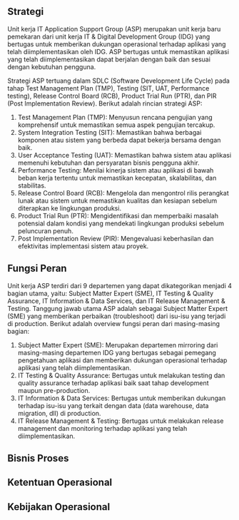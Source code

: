 
## Strategi

Unit kerja IT Application Support Group (ASP) merupakan unit kerja baru pemekaran dari unit kerja IT & Digital Development Group (IDG) yang bertugas untuk memberikan dukungan operasional terhadap aplikasi yang telah diimplementasikan oleh IDG. ASP bertugas untuk memastikan aplikasi yang telah diimplementasikan dapat berjalan dengan baik dan sesuai dengan kebutuhan pengguna.

Strategi ASP tertuang dalam SDLC (Software Development Life Cycle) pada tahap Test Management Plan (TMP), Testing (SIT, UAT, Performance testing), Release Control Board (RCB), Product Trial Run (PTR), dan PIR (Post Implementation Review). Berikut adalah rincian strategi ASP:

1. Test Management Plan (TMP): Menyusun rencana pengujian yang komprehensif untuk memastikan semua aspek pengujian tercakup.
2. System Integration Testing (SIT): Memastikan bahwa berbagai komponen atau sistem yang berbeda dapat bekerja bersama dengan baik.
3. User Acceptance Testing (UAT): Memastikan bahwa sistem atau aplikasi memenuhi kebutuhan dan persyaratan bisnis pengguna akhir.
4. Performance Testing: Menilai kinerja sistem atau aplikasi di bawah beban kerja tertentu untuk memastikan kecepatan, skalabilitas, dan stabilitas.
5. Release Control Board (RCB): Mengelola dan mengontrol rilis perangkat lunak atau sistem untuk memastikan kualitas dan kesiapan sebelum diterapkan ke lingkungan produksi.
6. Product Trial Run (PTR): Mengidentifikasi dan memperbaiki masalah potensial dalam kondisi yang mendekati lingkungan produksi sebelum peluncuran penuh.
7. Post Implementation Review (PIR): Mengevaluasi keberhasilan dan efektivitas implementasi sistem atau proyek.

## Fungsi Peran

Unit kerja ASP terdiri dari 9 departemen yang dapat dikategorikan menjadi 4 bagian utama, yaitu: Subject Matter Expert (SME), IT Testing & Quality Assurance, IT Information & Data Services, dan IT Release Management & Testing. Tanggung jawab utama ASP adalah sebagai Subject Matter Expert (SME) yang memberikan perbaikan (troubleshoot) dari isu-isu yang terjadi di production. Berikut adalah overview fungsi peran dari masing-masing bagian:

1. Subject Matter Expert (SME): Merupakan departemen mirroring dari masing-masing departemen IDG yang bertugas sebagai pemegang pengetahuan aplikasi dan memberikan dukungan operasional terhadap aplikasi yang telah diimplementasikan.
2. IT Testing & Quality Assurance: Bertugas untuk melakukan testing dan quality assurance terhadap aplikasi baik saat tahap development maupun pre-production.
3. IT Information & Data Services: Bertugas untuk memberikan dukungan terhadap isu-isu yang terkait dengan data (data warehouse, data migration, dll) di production.
4. IT Release Management & Testing: Bertugas untuk melakukan release management dan monitoring terhadap aplikasi yang telah diimplementasikan.

## Bisnis Proses

## Ketentuan Operasional

## Kebijakan Operasional